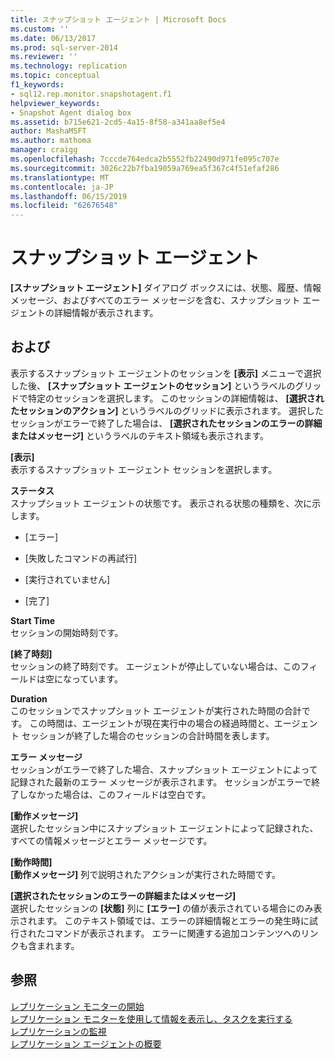 ```yaml
---
title: スナップショット エージェント | Microsoft Docs
ms.custom: ''
ms.date: 06/13/2017
ms.prod: sql-server-2014
ms.reviewer: ''
ms.technology: replication
ms.topic: conceptual
f1_keywords:
- sql12.rep.monitor.snapshotagent.f1
helpviewer_keywords:
- Snapshot Agent dialog box
ms.assetid: b715e621-2cd5-4a15-8f58-a341aa8ef5e4
author: MashaMSFT
ms.author: mathoma
manager: craigg
ms.openlocfilehash: 7cccde764edca2b5552fb22490d971fe095c707e
ms.sourcegitcommit: 3026c22b7fba19059a769ea5f367c4f51efaf286
ms.translationtype: MT
ms.contentlocale: ja-JP
ms.lasthandoff: 06/15/2019
ms.locfileid: "62676548"
---
```

# <a name="snapshot-agent"></a>スナップショット エージェント
  **[スナップショット エージェント]** ダイアログ ボックスには、状態、履歴、情報メッセージ、およびすべてのエラー メッセージを含む、スナップショット エージェントの詳細情報が表示されます。  
  
## <a name="options"></a>および  
 表示するスナップショット エージェントのセッションを **[表示]** メニューで選択した後、 **[スナップショット エージェントのセッション]** というラベルのグリッドで特定のセッションを選択します。 このセッションの詳細情報は、 **[選択されたセッションのアクション]** というラベルのグリッドに表示されます。 選択したセッションがエラーで終了した場合は、 **[選択されたセッションのエラーの詳細またはメッセージ]** というラベルのテキスト領域も表示されます。  
  
 **[表示]**  
 表示するスナップショット エージェント セッションを選択します。  
  
 **ステータス**  
 スナップショット エージェントの状態です。 表示される状態の種類を、次に示します。  
  
-   [エラー]  
  
-   [失敗したコマンドの再試行]  
  
-   [実行されていません]  
  
-   [完了]  
  
 **Start Time**  
 セッションの開始時刻です。  
  
 **[終了時刻]**  
 セッションの終了時刻です。 エージェントが停止していない場合は、このフィールドは空になっています。  
  
 **Duration**  
 このセッションでスナップショット エージェントが実行された時間の合計です。 この時間は、エージェントが現在実行中の場合の経過時間と、エージェント セッションが終了した場合のセッションの合計時間を表します。  
  
 **エラー メッセージ**  
 セッションがエラーで終了した場合、スナップショット エージェントによって記録された最新のエラー メッセージが表示されます。 セッションがエラーで終了しなかった場合は、このフィールドは空白です。  
  
 **[動作メッセージ]**  
 選択したセッション中にスナップショット エージェントによって記録された、すべての情報メッセージとエラー メッセージです。  
  
 **[動作時間]**  
 **[動作メッセージ]** 列で説明されたアクションが実行された時間です。  
  
 **[選択されたセッションのエラーの詳細またはメッセージ]**  
 選択したセッションの **[状態]** 列に **[エラー]** の値が表示されている場合にのみ表示されます。 このテキスト領域では、エラーの詳細情報とエラーの発生時に試行されたコマンドが表示されます。 エラーに関連する追加コンテンツへのリンクも含まれます。  
  
## <a name="see-also"></a>参照  
 [レプリケーション モニターの開始](monitor/start-the-replication-monitor.md)   
 [レプリケーション モニターを使用して情報を表示し、タスクを実行する](monitor/view-information-and-perform-tasks-replication-monitor.md)   
 [レプリケーションの監視](monitoring-replication.md)   
 [レプリケーション エージェントの概要](agents/replication-agents-overview.md)  
  
  
